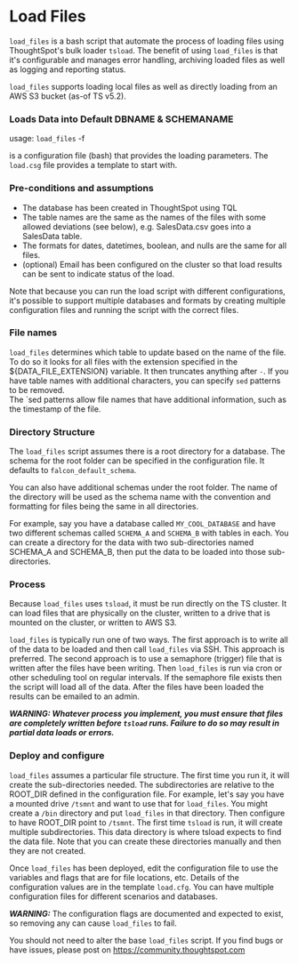 # Load Files

`load_files` is a bash script that automate the process of loading files using ThoughtSpot's bulk loader
`tsload`.   The benefit of using `load_files` is that it's configurable and manages error handling, 
archiving loaded files as well as logging and reporting status.

`load_files` supports loading local files as well as directly loading from an AWS S3 bucket (as-of TS v5.2).

### Loads Data into Default DBNAME & SCHEMANAME
usage:  `load_files` -f <configuration-file>

<configuration-file> is a configuration file (bash) that provides the loading parameters.  The `load.csg` file provides a 
template to start with.

### Pre-conditions and assumptions

* The database has been created in ThoughtSpot using TQL
* The table names are the same as the names of the files with some allowed deviations (see below), 
e.g. SalesData.csv goes into a SalesData table.
* The formats for dates, datetimes, boolean, and nulls are the same for all files.
* (optional) Email has been configured on the cluster so that load results can be sent to indicate status of the load.

Note that because you can run the load script with different configurations, it's possible to support multiple 
databases and formats by creating multiple configuration files and running the script with the correct files.

### File names
`load_files` determines which table to update based on the name of the file.  To do so it looks for all
files with the extension specified in the ${DATA_FILE_EXTENSION} variable.  It then truncates anything after
`-`.  If you have table names with additional characters, you can specify `sed` patterns to be removed.  
The `sed patterns allow file names that have additional information, such as the timestamp of the file.

### Directory Structure
The `load_files` script assumes there is a root directory for a database.  The schema for the root folder can be
specified in the configuration file.  It defaults to `falcon_default_schema`. 

You can also have additional schemas under the root folder.  The name of the directory will be used as the schema name
with the convention and formatting for files being the same in all directories.

For example, say you have a database called `MY_COOL_DATABASE` and have two different schemas called `SCHEMA_A` and 
`SCHEMA_B` with tables in each.  You can create a directory for the data with two sub-directories named SCHEMA_A and
SCHEMA_B, then put the data to be loaded into those sub-directories.

### Process

Because `load_files` uses `tsload`, it must be run directly on the TS cluster.  It can load files that are physically
on the cluster, written to a drive that is mounted on the cluster, or written to AWS S3.

`load_files` is typically run one of two ways.  The first approach is to write all of the data to be loaded and
then call `load_files` via SSH.  This approach is preferred.  The second approach is to use a semaphore (trigger) file
that is written after the files have been writing.  Then `load_files` is run via cron or other scheduling tool on 
regular intervals.  If the semaphore file exists then the script will load all of the data.  After 
the files have been loaded the results can be emailed to an admin.

**_WARNING:  Whatever process you implement, you must ensure that files are completely written before `tsload`
runs.  Failure to do so may result in partial data loads or errors._**

### Deploy and configure

`load_files` assumes a particular file structure.  The first time you run it, it will create the sub-directories needed.
The subdirectories are relative to the ROOT_DIR defined in the configuration file.  For example, let's say you have a 
mounted drive `/tsmnt` and want to use that for `load_files`.  You might create a `/bin` directory and put `load_files` 
in that directory.  Then configure to have ROOT_DIR point to `/tsmnt`.  The first time `tsload` is run, it will create 
multiple subdirectories.  This data directory is where tsload expects to find the data file.  Note that you can create these 
directories manually and then they are not created.  

Once `load_files` has been deployed, edit the configuration file to use the variables and flags that are 
for file locations, etc.  Details of the configuration values are in the template `load.cfg`.  You can have multiple
configuration files for different scenarios and databases.  

**_WARNING:_** The configuration flags
are documented and expected to exist, so removing any can cause `load_files` to fail.

You should not need to alter the base `load_files` script.  If you find bugs or have issues, please post on 
https://community.thoughtspot.com
